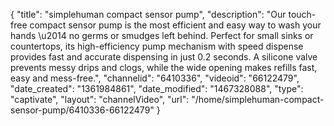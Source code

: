 {
    "title": "simplehuman compact sensor pump",
    "description": "Our touch-free compact sensor pump is the most efficient and easy way to wash your hands \u2014 no germs or smudges left behind. Perfect for small sinks or countertops, its high-efficiency pump mechanism with speed dispense provides fast and accurate dispensing in just 0.2 seconds. A silicone valve prevents messy drips and clogs, while the wide opening makes refills fast, easy and mess-free.",
    "channelid": "6410336",
    "videoid": "66122479",
    "date_created": "1361984861",
    "date_modified": "1467328088",
    "type": "captivate",
    "layout": "channelVideo",
    "url": "\/home\/simplehuman-compact-sensor-pump\/6410336-66122479"
}